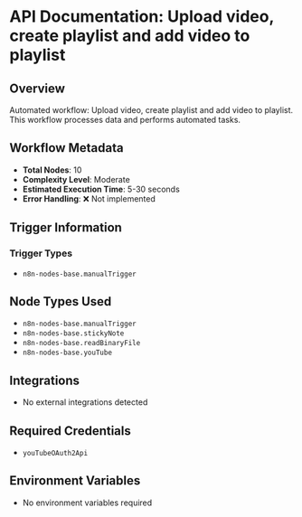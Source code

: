 # API Documentation: Upload video, create playlist and add video to playlist

## Overview
Automated workflow: Upload video, create playlist and add video to playlist. This workflow processes data and performs automated tasks.

## Workflow Metadata
- **Total Nodes**: 10
- **Complexity Level**: Moderate
- **Estimated Execution Time**: 5-30 seconds
- **Error Handling**: ❌ Not implemented

## Trigger Information
### Trigger Types
- `n8n-nodes-base.manualTrigger`

## Node Types Used
- `n8n-nodes-base.manualTrigger`
- `n8n-nodes-base.stickyNote`
- `n8n-nodes-base.readBinaryFile`
- `n8n-nodes-base.youTube`

## Integrations
- No external integrations detected

## Required Credentials
- `youTubeOAuth2Api`

## Environment Variables
- No environment variables required
